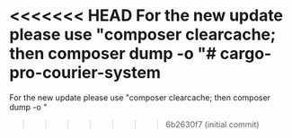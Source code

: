 <<<<<<< HEAD
For the new update please use "composer clearcache; then composer dump -o "# cargo-pro-courier-system
=======
For the new update please use "composer clearcache; then composer dump -o "
>>>>>>> 6b2630f7 (initial commit)
